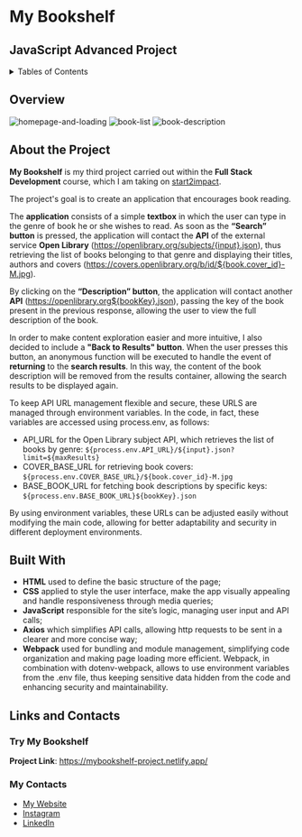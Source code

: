 # My Bookshelf
## JavaScript Advanced Project

<details>
  <summary>Tables of Contents</summary>
    <ol>
      <li><a href="#overview">Overview</a></li>
      <li><a href="#about-the-project">About The Project</a></li>
      <li><a href="#built-with">Built With</a></li>
      <li><a href="#links-and-contacts">Links and Contacts</a></li>
        <ul>
          <li><a href="#try-the-website">Try the Website</a></li>
          <li><a href="#my-contacts">My Contacts</a></li>
        </ul>
     </ol>
</details>

## Overview
![homepage-and-loading](https://github.com/user-attachments/assets/14dcb434-26ae-4082-8e62-48b6389fa898)
![book-list](https://github.com/user-attachments/assets/d6e89f29-50c3-42f0-b13a-70575f1906a5)
![book-description](https://github.com/user-attachments/assets/1822da6f-939f-407a-a666-8a15bc5b85c8)

## About the Project
**My Bookshelf** is my third project carried out within the **Full Stack Development** course, which I am taking on [start2impact](https://www.start2impact.it/).

The project's goal is to create an application that encourages book reading.

The **application** consists of a simple **textbox** in which the user can type in the genre of book he or she wishes to read. As soon as the **“Search” button** is pressed, the application will contact the **API** of the external service **Open Library** (https://openlibrary.org/subjects/{input}.json), thus retrieving the list of books belonging to that genre and displaying their titles, authors and covers (https://covers.openlibrary.org/b/id/${book.cover_id}-M.jpg).

By clicking on the **“Description” button**, the application will contact another **API** (https://openlibrary.org${bookKey}.json), passing the key of the book present in the previous response, allowing the user to view the full description of the book.

In order to make content exploration easier and more intuitive, I also decided to include a **"Back to Results" button**. When the user presses this button, an anonymous function will be executed to handle the event of **returning** to the **search results**.
In this way, the content of the book description will be removed from the results container, allowing the search results to be displayed again.

To keep API URL management flexible and secure, these URLS are managed through environment variables. In the code, in fact, these variables are accessed using process.env, as follows:
* API_URL for the Open Library subject API, which retrieves the list of books by genre: `${process.env.API_URL}/${input}.json?limit=${maxResults}`
* COVER_BASE_URL for retrieving book covers: `${process.env.COVER_BASE_URL}/${book.cover_id}-M.jpg`
* BASE_BOOK_URL for fetching book descriptions by specific keys: `${process.env.BASE_BOOK_URL}${bookKey}.json`

By using environment variables, these URLs can be adjusted easily without modifying the main code, allowing for better adaptability and security in different deployment environments.

## Built With
* **HTML** used to define the basic structure of the page;
* **CSS** applied to style the user interface, make the app visually appealing and handle responsiveness through media queries;
* **JavaScript** responsible for the site’s logic, managing user input and API calls;
* **Axios** which simplifies API calls, allowing http requests to be sent in a clearer and more concise way;
* **Webpack** used for bundling and module management, simplifying code organization and making page loading more efficient. Webpack, in combination with dotenv-webpack, allows to use environment variables from the .env file, thus keeping sensitive data hidden from the code and enhancing security and maintainability.

## Links and Contacts
### Try My Bookshelf
**Project Link**: https://mybookshelf-project.netlify.app/

### My Contacts
* [My Website](https://saraol.github.io/)
* [Instagram](https://www.instagram.com/sarainwonderweb/)
* [LinkedIn](https://www.linkedin.com/in/saraol84/)

